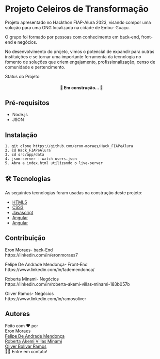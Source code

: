 # Projeto Celeiros de Transformação

<p> Projeto apresentado no Hackthon  FIAP-Alura 2023, visando compor uma solução para uma ONG localizada na cidade de Embu- Guaçu. </p>
<p> O grupo foi formado por pessoas com conhecimento em back-end, front-end e negócios. </p>
<p> No desenvolvimento do projeto, vimos o potencial de expandir para outras instituições e se tornar uma importante ferramenta da tecnologia no fomento de soluções que criem engajamento, profissionalização, censo de comunidade e pertencimento. </p>

Status do Projeto
<h4 align="center"> 
	 🚀 Em construção...  🚧
</h4>

<h2>Pré-requisitos</h2>

<ul>
  <li>Node.js</li>
  <li>JSON</li>
</ul>

<h2>Instalação</h2>

```
1. git clone https://github.com/eron-moraes/Hack_FIAPeAlura
2. cd Hack_FIAPeAlura
3. cd src/app/data
4. json-server --watch users.json
5. Abra a index.html utilizando o live-server
```

<h2 id="tecnologias"> 🛠 Tecnologias </h2>

As seguintes tecnologias foram usadas na construção deste projeto:

<ul>
  <li><a href="https://www.w3schools.com/html/default.asp" target="_blank">HTML5</a></li>
  <li><a href="https://www.w3schools.com/css/default.asp" target="_blank">CSS3</a></li>
  <li><a href="https://www.w3schools.com/js/default.asp" target="_blank">Javascript</a></li>
   <li><a href=”https://angular.io/” target="_blank">Angular</a></li>
 <li><a href=”https://www.w3schools.com/java/default.asp” target=”_blank">Angular</a></li>
</ul>

<h2>Contribuição</h2>
<p> Eron Moraes- back-End <br>
https://linkedin.com/in/eronmoraes7</p>
<p> Felipe De Andrade Mendonça- Front-End <br>
https://www.linkedin.com/in/fademendonca/</p>
<p> Roberta Minami- Negócios <br>
https://linkedin.com/in/roberta-akemi-villas-minami-183b057b</p>
<p>Oliver Ramos- Negócios<br>
https://www.linkedin.com/in/ramosoliver</p>

<h2>Autores</h2>

Feito com ❤️ por <br>
[Eron Moraes](https://linkedin.com/in/eronmoraes7) <br>
[Felipe De Andrade Mendonça](https://www.linkedin.com/in/fademendonca/) <br>
[Roberta Akemi Villas Minami](https://www.linkedin.com/in/roberta-akemi-villas-minami-183b057b/) <br>
[Oliver Bolivar Ramos](https://www.linkedin.com/in/ramosoliver/) <br>
👋🏽 Entre em contato!

